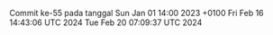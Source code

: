 Commit ke-55 pada tanggal Sun Jan 01 14:00 2023 +0100
Fri Feb 16 14:43:06 UTC 2024
Tue Feb 20 07:09:37 UTC 2024
